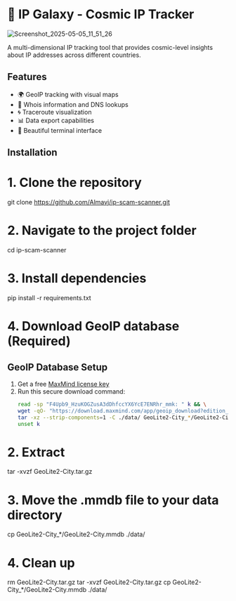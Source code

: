 # 🌌 IP Galaxy - Cosmic IP Tracker

![Screenshot_2025-05-05_11_51_26](https://github.com/user-attachments/assets/2108813b-f4a2-4af7-a044-efcc6f9c92ef)


A multi-dimensional IP tracking tool that provides cosmic-level insights about IP addresses across different countries.

## Features

- 🌍 GeoIP tracking with visual maps
- 🔮 Whois information and DNS lookups
- 🌀 Traceroute visualization
- 📊 Data export capabilities
- 🌈 Beautiful terminal interface

## Installation

# 1. Clone the repository
git clone https://github.com/Almavj/ip-scam-scanner.git

# 2. Navigate to the project folder
cd ip-scam-scanner

# 3. Install dependencies
pip install -r requirements.txt

# 4. Download GeoIP database (Required)
## GeoIP Database Setup

1. Get a free [MaxMind license key](https://dev.maxmind.com/geoip/geolite2-free-geolocation-data)
2. Run this secure download command:
   ```bash
   read -sp "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: " k && \
   wget -qO- "https://download.maxmind.com/app/geoip_download?edition_id=GeoLite2-City&license_key=${k}&suffix=tar.gz" | \
   tar -xz --strip-components=1 -C ./data/ GeoLite2-City_*/GeoLite2-City.mmdb && \
   unset k
# 2. Extract
tar -xvzf GeoLite2-City.tar.gz

# 3. Move the .mmdb file to your data directory
cp GeoLite2-City_*/GeoLite2-City.mmdb ./data/

# 4. Clean up
rm GeoLite2-City.tar.gz
tar -xvzf GeoLite2-City.tar.gz
cp GeoLite2-City_*/GeoLite2-City.mmdb ./data/
